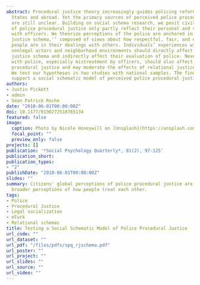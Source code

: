 ```yaml
---
abstract: Procedural justice theory increasingly guides policing reforms in the United
  States and abroad. Yet the primary sources of perceived police procedural justice
  are still unclear. Building on social schema research, we posit civilians’ perceptions
  of police procedural justice only partly reflect their personal and vicarious experiences
  with officers. We theorize perceptions of the police are anchored in a broader ‘‘relational
  justice schema,’’ composed of views about how respectful, fair, and unbiased most
  people are in their dealings with others. Individuals’ experiences with certain
  nonlegal actors and neighborhood environments should directly affect their relational
  justice schema and indirectly affect their evaluation of police. Nevertheless, experiences
  with police, especially mistreatment by officers, should also affect perceived police
  procedural justice and may moderate the effects of relational justice schema endorsement.
  We test our hypotheses in two studies with national samples. The findings strongly
  support a social schematic model of perceived police procedural justice.
authors:
- Justin Pickett
- admin
- Sean Patrick Roche
date: "2018-06-01T00:00:00Z"
doi: 10.1177/0190272518765134
featured: false
image:
  caption: Photo by Nicole Honeywill on [Unsplash](https://unsplash.com/photos/E3I2zjwGudM)
  focal_point: ""
  preview_only: false
projects: []
publication: '*Social Psychology Quarterly*, 81(2), 97-125'
publication_short: 
publication_types:
- "2"
publishDate: "2018-06-01T00:00:00Z"
slides: ""
summary: Citizens' global perceptions of police procedural justice are anchored in
  broader perceptions of how people treat each other.
tags:
- Police
- Procedural Justice
- Legal socialization
- mTurk
- Relational schemas
title: Testing a Social Schematic Model of Police Procedural Justice
url_code: ""
url_dataset: ""
url_pdf: "/files/pdfs/spq_rjschema.pdf"
url_poster: ""
url_project: ""
url_slides: ""
url_source: ""
url_video: ""
---
```


